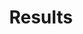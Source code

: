 --- 
title: "Results" 
lastmod: 2022-01-25T10:42:26+06:00 
draft: false
icon: "ti-panel"
description: "Most recent V&V execution"
type : docs
---